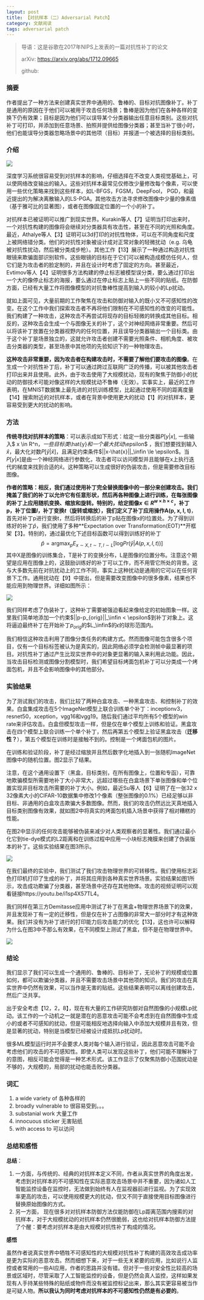```yaml
---
layout: post
title: 【对抗样本（二）Adversarial Patch】
category: 文献阅读
tags: adversarial patch
---
```


> 导语：这是谷歌在2017年NIPS上发表的一篇对抗性补丁的论文
>
> arXiv: https://arxiv.org/abs/1712.09665
>
> github: 

### 摘要

作者提出了一种方法来创建真实世界中通用的、鲁棒的、目标对抗图像补丁。补丁是通用的原因在于他们可以被用于攻击任何场景；鲁棒是因为他们在各种各样的变换下仍有效果；目标是因为他们可以误导某个分类器输出任意目标类别。这些对抗补丁可打印，并添加到任意场景、拍照并提供给图像分类器；甚至当补丁很小时，他们也能误导分类器忽略场景中的其他项（目标）并报道一个被选择的目标类别。

### 介绍

![](https://winterwindwang.github.io/assets/img/2021-06-11-fig1.png)

深度学习系统很容易受到对抗样本的影响，仔细选择在不改变人类视觉基础上，可以使网络改变输出的输入。这些对抗样本最常见仅修改少量修改每个像素，可以使用一些优化策略来找到这些样本，如L-BFGS，FGSM，DeepFool， PGD，和最近提出的为解决离散输入的LS-PGA。其他攻击方法寻求修改图像中少量的像素值（基于雅可比的显著图），或者在图像固定位置的一个小的补丁。

对抗样本已被证明可以推广到现实世界。Kurakin等人【7】证明当打印出来时，一个对抗性构建的图像将会继续对分类器具有攻击性，甚至在不同的光照和角度。最近，Athalye等人【3】证明可以3d打印的对抗性物体，可以在不同角度和尺度上被网络错分类。他们的对抗性对象被设计成对正常对象的轻微扰动（e.g. 乌龟被对抗性扰动，然后被分类成步枪）。其他工作【13】展示了一种通过构造对抗性眼镜来欺骗面部识别软件。这些眼镜的目标在于它们可以被构造成模仿任何人，但它们是为攻击者的脸定制的，并且在设计时考虑了固定的方向。甚至最近，Evtimov等人【4】证明很多方法构建的停止标志被模型误分类，要么通过打印出一个大的像停止标志的海报，要么通过在停止标志上贴上一些不同的贴纸。在防御方面，已经有大量工作将图像模型的对抗鲁棒性提高到输入的较小的Lp扰动。

就如上面可见，大量前期的工作聚焦在攻击和防御对输入的既小又不可感知性的改变。在这个工作中我们探索攻击者不再将他们限制在不可感知性的改变的可能性。我们构建了一种攻击，这种攻击不再尝试将现存的目标轻微的转换成其他目标。相反的，这种攻击会生成一个与图像无关的补丁，这个对神经网络非常重要。然后可以将该补丁放置在分类器视野内的任何位置，并且误导分类器输出一个目标类。由于这个补丁是场景独立的，这就允许攻击者创建不需要光照条件、相机角度、被攻击分类器的类型，甚至场景中其他项的先验知识下的一种物理攻击。

**这种攻击非常重要，因为攻击者在构建攻击时，不需要了解他们要攻击的图像**。在生成一个对抗性补丁后，补丁可以通过跨过互联网广泛的传播，可以被其他攻击者打印出来并且使用。此外，由于攻击使用了大规模扰动，现有的聚焦于防御小的扰动的防御技术可能对像这样的大规模扰动不鲁棒（无效）。实事实上，最近的工作表明，在MNIST数据集上最先进的对抗训练模型，比起通过使用不同的距离度量【14】搜索附近的对抗样本，或者在背景中使用更大的扰动【1】的对抗样本，更容易受到更大的扰动的影响。

### 方法

**传统寻找对抗样本的策略**：可以表示成如下形式：给定一些分类器$P[y|x]$, 一些输入$ x \in R^n$，一些目标类$\hat{y}$和一个最大扰动$\epsilon$ ，我们想要找到输入$\hat{x}$，最大化对数$P[\hat{y}|\hat{x}]$，且满足约束条件$||x-\hat{x}||_\infin \le \epsilon$。当$P[y|x]$是由一个神经网络进行参数化，攻击者可以访问模型并且能够在x上执行迭代的梯度来找到合适的$\hat{x}$。这种策略可以生成很好的伪装攻击，但是需要修改目标图像。

**作者的策略：**相反，我们通过使用补丁完全替换图像中的一部分来创建攻击。我们掩盖了我们的补丁以允许它有任意形状，然后再各种图像上进行训练，在每张图像的补丁上应用随机变换、缩放和旋转。特别的，给定图像$x\in R^{w\times h \times c}$，补丁p，补丁位置$l$，补丁变换$t$（旋转或缩放），我们定义了**补丁应用操作A(p, x, l, t)**，首先对补丁p进行变换t，然后将转换后的补丁p贴在图像x的l位置处。为了得到训练好的补丁$\hat{p}$，我们使用了多种**Expectation over Transformation(EOT)**开框架【3】。特别的，通过最优化下述目标函数可以得到训练好的补丁
$$
\hat{p} = \textsf{arg} \max_p E_{x \sim X, t \sim T, l \sim L}[\textsf{log} Pr(\hat{y}|A(p,x,l,t))]
$$
其中X是图像的训练集合，T是补丁的变换分布，L是图像的位置分布。注意这个期望是应用在图像上的，这鼓励训练好的补丁可以工作，而不用管它所处的背景。这与大多数先前在对抗扰动上的工作不同，事实上这种扰动是通用的它可以在任何背景下工作。通用扰动在【9】中提出，但是需要改变图像中的很多像素，结果也不能应用到物理世界。详细如图所示：

![](https://winterwindwang.github.io/assets/img/2021-06-11-fig2.png)

我们同样考虑了伪装补丁，这种补丁需要被强迫看起来像给定的初始图象一样。这里我们简单地添加一个约束$||p-p_{orig}||_\infin < \epsilon$到补丁对象上。这将逼迫最终补丁在开始补丁$p_{orig}$的$L_\infin$的$\epsilon$的球形范围内。

我们相信这种攻击利用了图像分类任务的构建方式。然而图像可能包含很多个项目，仅有一个目标标签被认为是真实的，因此网络必须学会检测帧中最显著的项目。对抗性补丁通过产生比现实世界中的对象更显著的输入来利用此功能。因此，当攻击目标检测或图像分割模型时，我们希望目标烤面包机补丁可以分类成一个烤面包机，并且不会影响图像中的其他部分。

### 实验结果

为了测试我们的攻击，我们比较了两种白盒攻击、一种黑盒攻击、和控制补丁的效果。白盒集成攻击在5个ImageNet模型上联合训练单个补丁：inceptionv3，resnet50，xception，vgg16和vgg19。随后我们通过平均所有5个模型的win rate来评估攻击。白盒但模型攻击一样，但是仅在单个模型上训练和验证。黑盒攻击在四个模型上联合训练一个单个补丁，然后再第五个模型上验证黑盒攻击（**迁移性？**），第五个模型在训练时是接触不到的。控制是一个烤面包机的图片。

在训练和验证阶段，补丁是经过缩放并且然后数字化地插入到一张随机ImageNet图像中的随机位置。图2显示了结果。

注意，在这个通用设置下（黑盒，目标类别，在所有图像上，位置和专函），可靠地欺骗模型所需要地补丁大小非常大，远超过哪些在白盒场景下单张图像和单个位置实现非目标攻击所需要的补丁大小。例如，最近Su等人【6】证明了在一张32 x 32像素大小的CIFAR-10数据集中修改1个像素（整张图像的0.1%）已经足够以非目标、非通用的白盒攻击欺骗大多数图像。然而，我们的攻击仍然远比天真地插入目标类别图像有效果，就如图2中将真实的烤面包机插入场景中获得了相对糟糕的性能。

在图2中显示的任何攻击能够被伪装来减少对人类观察者的显著性。我们通过最小化它到tie-dye模式的L2距离和在训练过程中应用一小块标志掩膜来创建了伪装版本的补丁。这些实验结果在图3所示。

![](https://winterwindwang.github.io/assets/img/2021-06-11-fig3.png)

在我们最终的实验中，我们测试了我们攻击物理世界的可转移性。我们使用标志彩色打印机打印了生成的补丁，并将其应用到各种真实世界场景。实验结果如图1所示，攻击成功欺骗了分类器，甚至场景中还存在其他物体。攻击的视频证明可以观看链接https://youtu.be/i1sp4X57TL4。

我们同样在第三方Demitasse应用中测试了补丁在黑盒+物理世界场景下的效果，并且发现补丁有一定的迁移性，但是仅在补丁占图像的非常大一部分时才有这种效果。我们并没有为补丁进行的打印能力后攻击能力的优化【13】，这也许可以解释为什么在图3中不那么有效果，在不同模型上测试了黑盒，但不是在物理世界中。

![](https://winterwindwang.github.io/assets/img/2021-06-11-fig4.png)

### 结论

我们显示了我们可以生成一个通用的、鲁棒的、目标补丁，无论补丁的规模或位置如何，都可以欺骗分类器，并且不需要攻击场景中其他项的知识。我们的攻击在真实世界中仍然有效果，可以当作是无害的贴纸。这些结果表明可以离线创建攻击，然后广泛共享。

出于安全考虑【12，2，8】，现在有大量的工作研究防御对自然图像的小规模Lp扰动。该工作的一个动机之一就是潜在的恶意攻击可能不会考虑到在自然图像中生成小的或者不可感知的扰动，但是可能相反地选择向输入中添加大规模并且有效，但是显著的扰动，特别是当模型已经被设计成抵抗Lp扰动时。

很多ML模型运行时并不会要求人类对每个输入进行验证，因此恶意攻击可能不会考虑他们的攻击的不可感知性。即使人类可以发现这些补丁，他们可能不理解补丁的意图，相反可能会觉得是一种艺术形式。该工作显示了仅聚焦防御小范围扰动是不够的，大规模的，局部的扰动也能击败分类器。

### 词汇

1. a wide variety of  各种各样的
2. broadly vulnerable to 很容易受到。。。
3. substanial work 大量工作
4. innocuous sticker   无害贴纸
5. with access to 可以访问



### 总结和感悟

**总结**：

1. 一方面，与传统的、经典的对抗样本定义不同，作者从真实世界的角度出发，考虑到对抗样本的不可感知性在实际恶意攻击场景中并不重要，因为诸如人工智能监控设备在监控时，无法做到始终有人在监视器前进行监视。为了实现效率更高的攻击，可以使用规模更大的扰动，但又不同于直接使用目标图像进行替换原始图像的方式。
2. 另一方面， 现在很多对对抗样本防御方法仅能防御在Lp距离范围内搜索的对抗样本，对于大规模扰动的对抗样本仍然很脆弱，这也给对抗样本防御方法提了个醒：要考虑对抗样本是由大规模对抗性补丁构成的情况。

**感悟**

虽然作者说真实世界中牺牲不可感知性的大规模对抗性补丁构建的高效攻击成功率是更为实际的恶意攻击。然而细想下来，对于一些无关紧要的应用，比如说行人监控或者常用的一些AI应用，作者的思路并没有错。但对于一些对安全性比较高的场景或区域时，尽管采取了人工智能监控的设备，但是仍然会真人监控，这样如果发现有人手持某些特殊的贴纸或物件而没有被监控标记出来，那么其实更容易被当作是可疑人物。**所以我认为同时考虑对抗样本的不可感知性仍然是有必要的**。